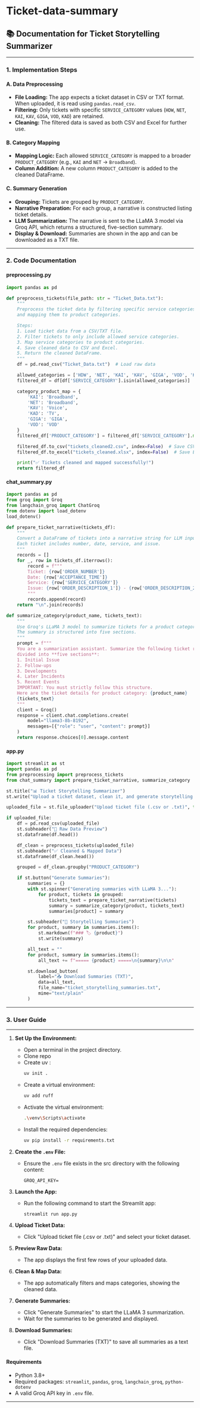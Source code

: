 # Ticket-data-summary
## 📚 Documentation for Ticket Storytelling Summarizer

---

### 1. Implementation Steps

#### **A. Data Preprocessing**
- **File Loading:** The app expects a ticket dataset in CSV or TXT format. When uploaded, it is read using `pandas.read_csv`.
- **Filtering:** Only tickets with specific `SERVICE_CATEGORY` values (`HDW`, `NET`, `KAI`, `KAV`, `GIGA`, `VOD`, `KAD`) are retained.
- **Cleaning:** The filtered data is saved as both CSV and Excel for further use.

#### **B. Category Mapping**
- **Mapping Logic:** Each allowed `SERVICE_CATEGORY` is mapped to a broader `PRODUCT_CATEGORY` (e.g., `KAI` and `NET` → `Broadband`).
- **Column Addition:** A new column `PRODUCT_CATEGORY` is added to the cleaned DataFrame.

#### **C. Summary Generation**
- **Grouping:** Tickets are grouped by `PRODUCT_CATEGORY`.
- **Narrative Preparation:** For each group, a narrative is constructed listing ticket details.
- **LLM Summarization:** The narrative is sent to the LLaMA 3 model via Groq API, which returns a structured, five-section summary.
- **Display & Download:** Summaries are shown in the app and can be downloaded as a TXT file.

---

### 2. Code Documentation

#### **preprocessing.py**
```python
import pandas as pd

def preprocess_tickets(file_path: str = "Ticket_Data.txt"):
    """
    Preprocess the ticket data by filtering specific service categories
    and mapping them to product categories.

    Steps:
    1. Load ticket data from a CSV/TXT file.
    2. Filter tickets to only include allowed service categories.
    3. Map service categories to product categories.
    4. Save cleaned data to CSV and Excel.
    5. Return the cleaned DataFrame.
    """
    df = pd.read_csv("Ticket_Data.txt")  # Load raw data

    allowed_categories = ['HDW', 'NET', 'KAI', 'KAV', 'GIGA', 'VOD', 'KAD']
    filtered_df = df[df['SERVICE_CATEGORY'].isin(allowed_categories)]  # Filter

    category_product_map = {
        'KAI': 'Broadband',
        'NET': 'Broadband',
        'KAV': 'Voice',
        'KAD': 'TV',
        'GIGA': 'GIGA',
        'VOD': 'VOD'
    }
    filtered_df['PRODUCT_CATEGORY'] = filtered_df['SERVICE_CATEGORY'].map(category_product_map)  # Map

    filtered_df.to_csv("tickets_cleaned2.csv", index=False)  # Save CSV
    filtered_df.to_excel("tickets_cleaned.xlsx", index=False)  # Save Excel

    print("✅ Tickets cleaned and mapped successfully!")
    return filtered_df
```

#### **chat_summary.py**
```python
import pandas as pd
from groq import Groq
from langchain_groq import ChatGroq
from dotenv import load_dotenv
load_dotenv()

def prepare_ticket_narrative(tickets_df):
    """
    Convert a DataFrame of tickets into a narrative string for LLM input.
    Each ticket includes number, date, service, and issue.
    """
    records = []
    for _, row in tickets_df.iterrows():
        record = f"""
        Ticket: {row['ORDER_NUMBER']}
        Date: {row['ACCEPTANCE_TIME']}
        Service: {row['SERVICE_CATEGORY']}
        Issue: {row['ORDER_DESCRIPTION_1']} - {row['ORDER_DESCRIPTION_2']}
        """
        records.append(record)
    return "\n".join(records)

def summarize_category(product_name, tickets_text):
    """
    Use Groq's LLaMA 3 model to summarize tickets for a product category.
    The summary is structured into five sections.
    """
    prompt = f"""
    You are a summarization assistant. Summarize the following ticket records into a storytelling summary
    divided into **five sections**:
    1. Initial Issue
    2. Follow-ups
    3. Developments
    4. Later Incidents
    5. Recent Events
    IMPORTANT: You must strictly follow this structure.
    Here are the ticket details for product category: {product_name}
    {tickets_text}
    """
    client = Groq()
    response = client.chat.completions.create(
        model="llama3-8b-8192",
        messages=[{"role": "user", "content": prompt}]
    )
    return response.choices[0].message.content
```

#### **app.py**
```python
import streamlit as st
import pandas as pd
from preprocessing import preprocess_tickets
from chat_summary import prepare_ticket_narrative, summarize_category

st.title("📊 Ticket Storytelling Summarizer")
st.write("Upload a ticket dataset, clean it, and generate storytelling summaries using LLaMA 3.")

uploaded_file = st.file_uploader("Upload ticket file (.csv or .txt)", type=["csv", "txt"])

if uploaded_file:
    df = pd.read_csv(uploaded_file)
    st.subheader("📂 Raw Data Preview")
    st.dataframe(df.head())

    df_clean = preprocess_tickets(uploaded_file)
    st.subheader("✅ Cleaned & Mapped Data")
    st.dataframe(df_clean.head())

    grouped = df_clean.groupby("PRODUCT_CATEGORY")

    if st.button("Generate Summaries"):
        summaries = {}
        with st.spinner("Generating summaries with LLaMA 3..."):
            for product, tickets in grouped:
                tickets_text = prepare_ticket_narrative(tickets)
                summary = summarize_category(product, tickets_text)
                summaries[product] = summary

        st.subheader("📖 Storytelling Summaries")
        for product, summary in summaries.items():
            st.markdown(f"### 🏷️ {product}")
            st.write(summary)

        all_text = ""
        for product, summary in summaries.items():
            all_text += f"===== {product} =====\n{summary}\n\n"

        st.download_button(
            label="📥 Download Summaries (TXT)",
            data=all_text,
            file_name="ticket_storytelling_summaries.txt",
            mime="text/plain"
        )
```

---

### 3. User Guide

---


1. **Set Up the Environment:**
   - Open a terminal in the project directory.
   - Clone repo
   - Create uv :
        ```bash 
        uv init .
        ```
   - Create a virtual environment:
     ```bash
     uv add ruff
     ```
   - Activate the virtual environment:
     ```bash
     .\venv\Scripts\activate
     ```
   - Install the required dependencies:
     ```bash
     uv pip install -r requirements.txt
     ```

2. **Create the `.env` File:**
   - Ensure the `.env` file exists in the src directory with the following content:
     ```properties
     GROQ_API_KEY=
     ```

3. **Launch the App:**
   - Run the following command to start the Streamlit app:
     ```bash
     streamlit run app.py
     ```

4. **Upload Ticket Data:**
   - Click "Upload ticket file (.csv or .txt)" and select your ticket dataset.

5. **Preview Raw Data:**
   - The app displays the first few rows of your uploaded data.

6. **Clean & Map Data:**
   - The app automatically filters and maps categories, showing the cleaned data.

7. **Generate Summaries:**
   - Click "Generate Summaries" to start the LLaMA 3 summarization.
   - Wait for the summaries to be generated and displayed.

8. **Download Summaries:**
   - Click "Download Summaries (TXT)" to save all summaries as a text file.

#### **Requirements**
- Python 3.8+
- Required packages: `streamlit`, `pandas`, `groq`, `langchain_groq`, `python-dotenv`
- A valid Groq API key in `.env` file.

---
